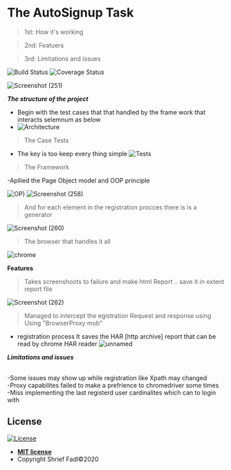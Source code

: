 


# The AutoSignup Task 

>1st: How it's working 

>2nd: Featuers

>3rd: Limitations and issues



![Build Status](http://img.shields.io/travis/badges/badgerbadgerbadger.svg?style=flat-square) ![Coverage Status](http://img.shields.io/coveralls/badges/badgerbadgerbadger.svg?style=flat-square)

![Screenshot (251)](https://user-images.githubusercontent.com/13305274/82570065-63763880-9b81-11ea-8c66-37be8a6280b9.png)



***The structure of the project***


- Begin with the test cases that that handled by the frame work that interacts selemnum as below
- ![Architecture](https://user-images.githubusercontent.com/13305274/82571078-b8667e80-9b82-11ea-91f6-da57558fe977.png)
>The Case Tests
- The key is too keep every thing simple
![Tests](https://user-images.githubusercontent.com/13305274/82572117-36775500-9b84-11ea-9d64-3993aadfb5ef.png)



> The Framework

-Apllied the Page Object model and OOP principle 


![OP)](https://user-images.githubusercontent.com/13305274/82574080-e51c9500-9b86-11ea-9204-2dc752c97c91.png) ![Screenshot (258)](https://user-images.githubusercontent.com/13305274/82574636-afc47700-9b87-11ea-8eda-2f5b66f62b10.png)

> And for each element in the registration procces there is is a generator 

![Screenshot (260)](https://user-images.githubusercontent.com/13305274/82574951-1fd2fd00-9b88-11ea-85dc-2aec272a5fc1.png)

> The browser that handles it all

![chrome](https://user-images.githubusercontent.com/13305274/82575678-14340600-9b89-11ea-8c07-f70b64e61b7e.png)





**Features**

>Takes screenshoots to failure and make html Report .. save it in extent report file

![Screenshot (262)](https://user-images.githubusercontent.com/13305274/82576232-e13e4200-9b89-11ea-9209-c4f4c3b2936c.png)

>Managed to intercept the egistration Request and response using Using "BrowserProxy mob" 
- registration process It saves the HAR [http archive] report that can be read by chrome HAR reader 
![unnamed](https://user-images.githubusercontent.com/13305274/82577048-b7d1e600-9b8a-11ea-8f16-982e1eb9a9de.png)


***Limitations and issues***


<br>-Some issues may show up while registration like Xpath may changed 
<br>-Proxy capabilites failed to make a prefrience to chromedriver some times
<br>-Miss implementing the last registerd user cardinalites which can to login with 


## License

[![License](http://img.shields.io/:license-mit-blue.svg?style=flat-square)](http://badges.mit-license.org)

- **[MIT license](http://opensource.org/licenses/mit-license.php)**
- Copyright Shrief Fadl©2020 
